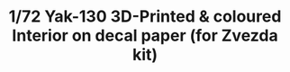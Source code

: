 ---
layout: product
title: "1/72 Yak-130 3D-Printed & coloured Interior on decal paper  (for Zvezda kit)"
price: "1050" 
desc: "3D Dekal"
img_path: "/assets/img/QD72007.webp"
brand: "Quinta Studio"
available: false
special_offer: false
new: false
soon: false
cat: "010000"
subcat: "016000"
subsubcat: "0N/A"
sifra: "QD72007"
popular: false
---